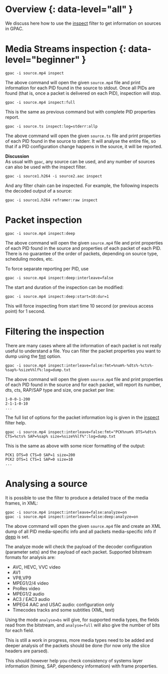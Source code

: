 # Overview {: data-level="all" }

We discuss here how to use the [inspect](inspect) filter to get information on sources in GPAC.  


# Media Streams inspection {: data-level="beginner" }
 
```
gpac -i source.mp4 inspect
```

The above command will open the given `source.mp4` file and print information for each PID found in the source to stdout. Once all PIDs are found (that is, once a packet is delivered on each PID), inspection will stop.

```
gpac -i source.mp4 inspect:full
```

This is the same as previous command but with complete PID properties report.

```gpac -i source.ts inspect:log=stderr:allp```

The above command will open the given `source.ts` file and print properties of each PID found in the source to stderr. It will analyse the entire file, so that if a PID configuration change happens in the source, it will be reported.


__Discussion__  
As usual with ```gpac```, any source can be used, and any number of sources can also be used with the inspect filter.

```
gpac -i source1.h264 -i source2.aac inspect
```

And any filter chain can be inspected. For example, the following inspects the decoded output of a source: 
```
gpac -i source1.h264 reframer:raw inspect
```


# Packet inspection

```
gpac -i source.mp4 inspect:deep
```

The above command will open the given `source.mp4` file and print properties of each PID found in the source and properties of each packet of each PID. There is no guarantee of the order of packets, depending on source type, scheduling modes, etc.   

To force separate reporting per PID, use

```
gpac -i source.mp4 inspect:deep:interleave=false
```


The start and duration of the inspection can be modified:

```
gpac -i source.mp4 inspect:deep:start=10:dur=1
```

This will force inspecting from start time 10 second (or previous access point) for 1 second.

# Filtering the inspection

There are many cases where all the information of each packet is not really useful to understand a file. You can filter the packet properties you want to dump using the [fmt](inspect#fmt) option. 
```
gpac -i source.mp4 inspect:interleave=false:fmt=%num%-%dts%-%cts%-%sap%-%size%%lf%:log=dump.txt
```

The above command will open the given `source.mp4` file and print properties of each PID found in the source and for each packet, will report its number, dts, cts, RAP/SAP type and size, one packet per line:
```
1-0-0-1-200
2-1-1-0-10
...
```

The full list of options for the packet information log is given in the [inspect](inspect) filter help.

```
gpac -i source.mp4 inspect:interleave=false:fmt="PCK%num% DTS=%dts% CTS=%cts% SAP=%sap% size=%size%%lf%":log=dump.txt
```

This is the same as above with some nicer formatting of the output:
```
PCK1 DTS=0 CTS=0 SAP=1 size=200
PCK2 DTS=1 CTS=1 SAP=0 size=10
...
```


# Analysing a source

It is possible to use the filter to produce a detailed trace of the media frames, in XML:
```
gpac -i source.mp4 inspect:interleave=false:analyze=on
gpac -i source.mp4 inspect:interleave=false:deep:analyze=on
```

The above command will open the given `source.mp4` file and create an XML dump of all PID media-specific info and all packets media-specific info if [deep](inspect#deep) is set. 

The analyze mode will check the payload of the decoder configuration (parameter sets)  and the payload of each packet. Supported bitstream formats for analysis are:

- AVC, HEVC, VVC video
- AV1
- VP8,VP9
- MPEG1/2/4 video
- ProRes video
- MPEG1/2 audio
- AC3 / EAC3 audio
- MPEG4 AAC and USAC audio: configuration only
- Timecodes tracks and some subtitles (XML, text)


Using the mode `analyse=bs` will give, for supported media types, the fields read from the bitstream, and  `analyse=full` will also give the number of bits for each field.

This is still a work in progress, more media types need to be added and deeper analysis of the packets should be done (for now only the slice headers are parsed).

This should however help you check consistency of systems layer information (timing, SAP, dependency information) with frame properties.